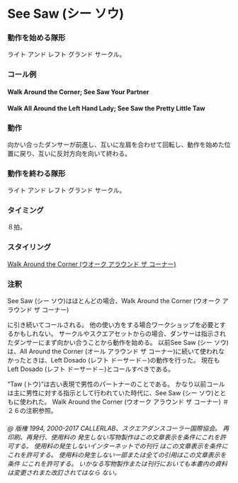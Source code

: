 
# See Saw (シー ソウ)
### 動作を始める隊形

ライト アンド レフト グランド サークル。

### コール例

#### Walk Around the Corner; See Saw Your Partner
#### Walk All Around the Left Hand Lady; See Saw the Pretty Little Taw

### 動作

向かい合ったダンサーが前進し、互いに左肩を合わせて回転し、動作を始めた位置に戻り、互いに反対方向を向いて終わる。

### 動作を終わる隊形

ライト アンド レフト グランド サークル。

### タイミング

８拍。

### スタイリング

[Walk Around the Corner (ウオーク アラウンド ザ コーナー)](all_around_the_corner.md)

### 注釈

See Saw (シー ソウ)はほとんどの場合、Walk Around the Corner (ウオーク アラウンド ザ コーナー)

に引き続いてコールされる。 他の使い方をする場合ワークショップを必要とするかもしれない。 サークルやスクエアセットからの場合、ダンサーは指示されたダンサーにまず向かい合うことから動作を始める。 以前See Saw (シー ソウ)は、All Around the Corner (オール アラウンド ザ コーナー)に続いて使われなかったときは、Left Dosado (レフト ドーサード－)の動作を行った。 現在もLeft Dosado (レフト ドーサード－)とコールすべきである。

“Taw (トウ)”は古い表現で男性のパートナーのことである。 かなり以前コールは主に男性に対する指示として行われていた時代に、See Saw (シー ソウ)とともに使われた。 Walk Around the Corner (ウオーク アラウンド ザ コーナー) ＃２６の注釈参照。

###### @ 版権 1994, 2000-2017 CALLERLAB、スクエアダンスコーラー国際協会。 再印刷、再発行、使用料の 発生しない写物製作はこの文章表示を条件にこれを許可する。 使用料の発生しないインターネットでの刊行 はこの文章表示を条件にこれを許可する。 使用料の発生しない一部または全ての引用はこの文章表示を条件 にこれを許可する。 いかなる写物製作または刊行においても本書内の資料は変更されまた改訂されてはなら ない。


